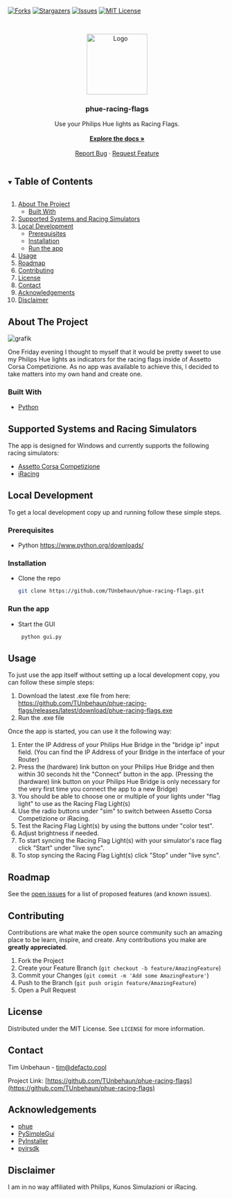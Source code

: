 [![Forks][forks-shield]][forks-url]
[![Stargazers][stars-shield]][stars-url]
[![Issues][issues-shield]][issues-url]
[![MIT License][license-shield]][license-url]

<!-- PROJECT LOGO -->
<br />
<p align="center">
  <a href="https://github.com/othneildrew/Best-README-Template">
    <img src="https://user-images.githubusercontent.com/12392728/121068151-32889600-c7cc-11eb-8343-7c7238debc89.PNG" alt="Logo" width="140" height="140">
  </a>

  <h3 align="center">phue-racing-flags</h3>

  <p align="center">
    Use your Philips Hue lights as Racing Flags.
    <br />
    <br />
    <a href="https://github.com/TUnbehaun/phue-racing-flags"><strong>Explore the docs »</strong></a>
    <br />
    <br />
    <a href="https://github.com/TUnbehaun/phue-racing-flags/issues">Report Bug</a>
    ·
    <a href="https://github.com/TUnbehaun/phue-racing-flags/issues">Request Feature</a>
  </p>
</p>

<!-- TABLE OF CONTENTS -->
<details open="open">
  <summary><h2 style="display: inline-block">Table of Contents</h2></summary>
  <ol>
    <li>
      <a href="#about-the-project">About The Project</a>
      <ul>
        <li><a href="#built-with">Built With</a></li>
      </ul>
    </li>
    <li><a href="#supported-systems-and-racing-simulators">Supported Systems and Racing Simulators</a></li>
    <li>
      <a href="#local-development">Local Development</a>
      <ul>
        <li><a href="#prerequisites">Prerequisites</a></li>
        <li><a href="#installation">Installation</a></li><li>
        <a href="#run-the-app">Run the app</a></li>
      </ul>
    </li>
    <li><a href="#usage">Usage</a></li>
    <li><a href="#roadmap">Roadmap</a></li>
    <li><a href="#contributing">Contributing</a></li>
    <li><a href="#license">License</a></li>
    <li><a href="#contact">Contact</a></li>
    <li><a href="#acknowledgements">Acknowledgements</a></li>
    <li><a href="#disclaimer">Disclaimer</a></li>
  </ol>
</details>

<!-- ABOUT THE PROJECT -->
## About The Project

![grafik](https://user-images.githubusercontent.com/12392728/120937234-b11dfe80-c70c-11eb-87bf-3c58046e0905.png)

One Friday evening I thought to myself that it would be pretty sweet to use my Philips Hue lights as indicators for the racing flags inside of Assetto Corsa Competizione. As no app was available to achieve this, I decided to take matters into my own hand and create one.

### Built With

* [Python](https://www.python.org/)

## Supported Systems and Racing Simulators

The app is designed for Windows and currently supports the following racing simulators:
* [Assetto Corsa Competizione](https://www.assettocorsa.it/competizione/)
* [iRacing](https://www.iracing.com/)

<!-- GETTING STARTED -->
## Local Development

To get a local development copy up and running follow these simple steps.

### Prerequisites

* Python
  https://www.python.org/downloads/

### Installation

* Clone the repo
   ```sh
   git clone https://github.com/TUnbehaun/phue-racing-flags.git
   ```
### Run the app

* Start the GUI
  ```sh
   python gui.py
   ```

<!-- USAGE EXAMPLES -->
## Usage

To just use the app itself without setting up a local development copy, you can follow these simple steps:

1. Download the latest .exe file from here: https://github.com/TUnbehaun/phue-racing-flags/releases/latest/download/phue-racing-flags.exe
2. Run the .exe file

Once the app is started, you can use it the following way:

1. Enter the IP Address of your Philips Hue Bridge in the "bridge ip" input field.
(You can find the IP Address of your Bridge in the interface of your Router)
2. Press the (hardware) link button on your Philips Hue Bridge and then within 30 seconds hit the "Connect" button in the app.
(Pressing the (hardware) link button on your Philips Hue Bridge is only necessary for the very first time you connect the app to a new Bridge)
3. You should be able to choose one or multiple of your lights under "flag light" to use as the Racing Flag Light(s)
4. Use the radio buttons under "sim" to switch between Assetto Corsa Competizione or iRacing.
5. Test the Racing Flag Light(s) by using the buttons under "color test".
6. Adjust brightness if needed.
7. To start syncing the Racing Flag Light(s) with your simulator's race flag click "Start" under "live sync".
8. To stop syncing the Racing Flag Light(s) click "Stop" under "live sync".

<!-- ROADMAP -->
## Roadmap

See the [open issues](https://github.com/TUnbehaun/phue-racing-flags/issues) for a list of proposed features (and known issues).

<!-- CONTRIBUTING -->
## Contributing

Contributions are what make the open source community such an amazing place to be learn, inspire, and create. Any contributions you make are **greatly appreciated**.

1. Fork the Project
2. Create your Feature Branch (`git checkout -b feature/AmazingFeature`)
3. Commit your Changes (`git commit -m 'Add some AmazingFeature'`)
4. Push to the Branch (`git push origin feature/AmazingFeature`)
5. Open a Pull Request

<!-- LICENSE -->
## License

Distributed under the MIT License. See `LICENSE` for more information.

<!-- CONTACT -->
## Contact

Tim Unbehaun - tim@defacto.cool

Project Link: [https://github.com/TUnbehaun/phue-racing-flags](https://github.com/TUnbehaun/phue-racing-flags)

<!-- ACKNOWLEDGEMENTS -->
## Acknowledgements

* [phue](https://github.com/studioimaginaire/phue)
* [PySimpleGui](https://github.com/PySimpleGUI/PySimpleGUI)
* [PyInstaller](http://www.pyinstaller.org/)
* [pyirsdk](https://github.com/kutu/pyirsdk)

## Disclaimer

I am in no way affiliated with Philips, Kunos Simulazioni or iRacing.

<!-- MARKDOWN LINKS & IMAGES -->
<!-- https://www.markdownguide.org/basic-syntax/#reference-style-links -->
[forks-shield]: https://img.shields.io/github/forks/TUnbehaun/phue-racing-flags.svg?style=for-the-badge
[forks-url]: https://github.com/TUnbehaun/phue-racing-flags/network/members
[stars-shield]: https://img.shields.io/github/stars/TUnbehaun/phue-racing-flags.svg?style=for-the-badge
[stars-url]: https://github.com/TUnbehaun/phue-racing-flags/stargazers
[issues-shield]: https://img.shields.io/github/issues/TUnbehaun/phue-racing-flags.svg?style=for-the-badge
[issues-url]: https://github.com/TUnbehaun/phue-racing-flags/issues
[license-shield]: https://img.shields.io/github/license/TUnbehaun/phue-racing-flags.svg?style=for-the-badge
[license-url]: https://github.com/TUnbehaun/phue-racing-flags/blob/master/LICENSE.txt

